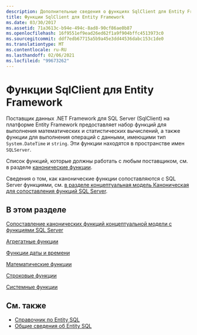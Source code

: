 ```yaml
---
description: Дополнительные сведения о функциях SqlClient для Entity Framework.
title: Функции SqlClient для Entity Framework
ms.date: 03/30/2017
ms.assetid: 71a3613c-b94e-494c-8ad8-90cf86ae0b87
ms.openlocfilehash: 16f9551ef9ead26ed62f1a9f904bffc4513973c0
ms.sourcegitcommit: ddf7edb67715a5b9a45e3dd44536dabc153c1de0
ms.translationtype: MT
ms.contentlocale: ru-RU
ms.lasthandoff: 02/06/2021
ms.locfileid: "99673262"
---
```

# <a name="sqlclient-for-entity-framework-functions"></a>Функции SqlClient для Entity Framework

Поставщик данных .NET Framework для SQL Server (SqlClient) на платформе Entity Framework предоставляет набор функций для выполнения математических и статистических вычислений, а также функции для выполнения операций с данными, имеющими тип `System.DateTime` и `string`. Эти функции находятся в пространстве имен `SQLServer`.  
  
 Список функций, которые должны работать с любым поставщиком, см. в разделе [канонические функции](./language-reference/canonical-functions.md).  
  
 Сведения о том, как канонические функции сопоставляются с SQL Server функциями, см. [в разделе концептуальная модель Каноническая для сопоставления функций SQL Server](conceptual-model-canonical-to-sql-server-functions-mapping.md).  
  
## <a name="in-this-section"></a>В этом разделе  

 [Сопоставление канонических функций концептуальной модели с функциями SQL Server](conceptual-model-canonical-to-sql-server-functions-mapping.md)  
  
 [Агрегатные функции](aggregate-functions-sqlclient-for-entity-framework.md)  
  
 [Функции даты и времени](date-and-time-functions.md)  
  
 [Математические функции](mathematical-functions.md)  
  
 [Строковые функции](string-functions.md)  
  
 [Системные функции](system-functions.md)  
  
## <a name="see-also"></a>См. также

- [Справочник по Entity SQL](./language-reference/entity-sql-reference.md)
- [Общие сведения об Entity SQL](./language-reference/entity-sql-overview.md)
